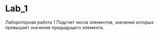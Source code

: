 # Lab_1
Лабороторная работа 1
Подсчет числа элементов, значение которых превышает значение предыдущего элемента.
